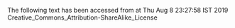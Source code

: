 The following text has been accessed from at Thu Aug 8 23:27:58 IST 2019
Creative_Commons_Attribution-ShareAlike_License
